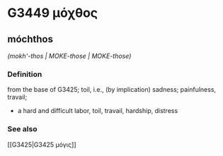 # G3449 μόχθος

## móchthos

_(mokh'-thos | MOKE-those | MOKE-those)_

### Definition

from the base of G3425; toil, i.e., (by implication) sadness; painfulness, travail; 

- a hard and difficult labor, toil, travail, hardship, distress

### See also

[[G3425|G3425 μόγις]]
